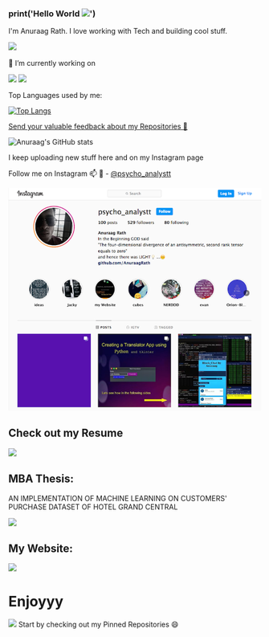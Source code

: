 ### print('Hello World <img src="https://raw.githubusercontent.com/MartinHeinz/MartinHeinz/master/wave.gif" width="30px">')

I'm Anuraag Rath. I love working with Tech and building cool stuff.

<img src= "https://media.giphy.com/media/836HiJc7pgzy8iNXCn/giphy.gif" width="230px">


🔭 I’m currently working on 

<img src="https://media.giphy.com/media/gutZ5Pm6Xl62eIf5RZ/giphy.gif" width="230px"> <img src="https://media.giphy.com/media/7c8QeB0VMddFOuu4iR/giphy.gif" width="230px">




Top Languages used by me:

[![Top Langs](https://github-readme-stats.vercel.app/api/top-langs/?username=AnuraagRath&layout=compact&theme=synthwave)](https://github.com/AnuraagRath/github-readme-stats)

  [Send your valuable feedback about my Repositories 💬](https://support.github.com/contact/feedback?category=profile&subject=Profile+README)

![Anuraag's GitHub stats](https://github-readme-stats.vercel.app/api?username=AnuraagRath&show_icons=true&theme=synthwave)


I keep uploading new stuff here and on my Instagram page

Follow me on Instagram 📫 💬  - [@psycho_analystt](https://www.instagram.com/psycho_analystt)

![instagram](inst.png)

## Check out my Resume

[<img src = "https://media.giphy.com/media/emHFjFhg9Ha0wQjihU/giphy.gif" width="200 px">](https://rathanuraag.000webhostapp.com/AnuraagRathResume.pdf)

## MBA Thesis:
AN IMPLEMENTATION OF MACHINE LEARNING 
ON CUSTOMERS' PURCHASE DATASET 
OF HOTEL GRAND CENTRAL

[<img src = "https://media.giphy.com/media/5dYeglPmPC5lL7xYhs/giphy.gif" width="200 px">](https://rathanuraag.000webhostapp.com/Anuraag%20Rath%20MBA%20Dissertation.pdf)

## My Website:
[<img src = "https://media.giphy.com/media/SpopD7IQN2gK3qN4jS/giphy.gif">](https://bit.ly/3hkUter)

# Enjoyyy

<img src = "https://media.giphy.com/media/BemKqR9RDK4V2/giphy.gif" width="200 px">
Start by checking out my Pinned Repositories 😄 


<!--
**AnuraagRath/AnuraagRath** is a ✨ _special_ ✨ repository because its `README.md` (this file) appears on your GitHub profile.
"
Here are some ideas to get you started:

- 🔭 I’m currently working on ...
- 🌱 I’m currently learning ...
- 👯 I’m looking to collaborate on ...
- 🤔 I’m looking for help with ...
- 💬 Ask me about ...
- 📫 How to reach me: ...
- 😄 Pronouns: ...
- ⚡ Fun fact: ...
-->
